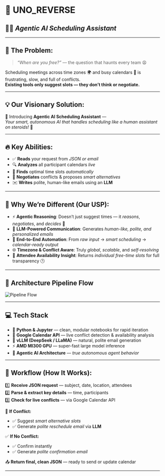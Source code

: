 # 🔁 **UNO_REVERSE**

## 💎✨ *Agentic AI Scheduling Assistant*

---

## 🧨 **The Problem:**
> _“When are you free?”_ — the question that haunts every team 😩

Scheduling meetings across time zones 🌍 and busy calendars 📅 is frustrating, slow, and full of conflicts.  
**Existing tools only suggest slots — they don’t think or negotiate.**

---

## 💡 **Our Visionary Solution:**
🎉 Introducing **Agentic AI Scheduling Assistant** —  
_Your smart, autonomous AI that handles scheduling like a human assistant on steroids!_ 🚀

---

## 🔥 **Key Abilities:**
- ✅ **Reads** your request from _JSON or email_  
- 🔍 **Analyzes** all participant calendars _live_  
- 📅 **Finds** optimal time slots _automatically_  
- 🧠 **Negotiates** conflicts & proposes _smart alternatives_  
- ✉️ **Writes** polite, human-like emails using an **LLM**

---

## 🚀 **Why We’re Different (Our USP):**

- ⚡ **Agentic Reasoning**: Doesn’t just suggest times — it *reasons*, *negotiates*, and *decides* 🤖  
- 💬 **LLM-Powered Communication**: Generates _human-like, polite, and personalized emails_  
- 🔄 **End-to-End Automation**: From _raw input_ → _smart scheduling_ → _calendar-ready output_  
- 🌐 **Timezone & Conflict Aware**: Truly _global_, _scalable_, and _self-resolving_  
- 🔎 **Attendee Availability Insight**: Returns *individual free-time slots* for full transparency 🕒

---

## 🧠 **Architecture Pipeline Flow**
![Pipeline Flow](https://github.com/user-attachments/assets/20e281ea-0f04-47b2-ac88-5d6396cbd984)

---

## 💻 **Tech Stack**
- 🐍 **Python & Jupyter** — clean, modular notebooks for rapid iteration  
- 📆 **Google Calendar API** — live conflict detection & availability analysis  
- 🧠 **vLLM (DeepSeek / LLaMA)** — natural, polite email generation  
- ⚡ **AMD MI300 GPU** — super-fast large model inference  
- 🧬 **Agentic AI Architecture** — _true autonomous agent behavior_

---

## 🎯 **Workflow (How It Works):**

1️⃣ **Receive JSON request** — subject, date, location, attendees  
2️⃣ **Parse & extract key details** — time, participants  
3️⃣ **Check for live conflicts** — via Google Calendar API  

🔁 **If Conflict:**
- ✅ Suggest _smart alternative slots_  
- ✅ Generate _polite reschedule email_ via **LLM**

✅ **If No Conflict:**
- ✅ Confirm instantly  
- ✅ Generate _polite confirmation email_

📤 **Return final, clean JSON** — ready to send or update calendar

---


